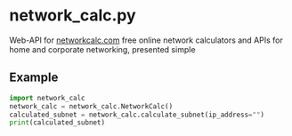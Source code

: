 # network_calc.py
Web-API for [networkcalc.com](https://networkcalc.com) free online network calculators and APIs for home and corporate networking, presented simple

## Example
```python
import network_calc
network_calc = network_calc.NetworkCalc()
calculated_subnet = network_calc.calculate_subnet(ip_address="")
print(calculated_subnet)
```
